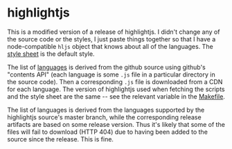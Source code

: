 highlightjs
===========
This is a modified version of a release of highlightjs.  I didn't change any of
the source code or the styles, I just paste things together so that I have a
node-compatible `hljs` object that knows about all of the languages.  The
[style sheet][1] is the default style.

The list of [languages][2] is derived from the github source using github's
"contents API" (each language is some `.js` file in a particular directory in
the source code).  Then a corresponding `.js` file is downloaded from a CDN
for each language.  The version of highlightjs used when fetching the scripts
and the style sheet are the same -- see the relevant variable in the
[Makefile][3].

The list of languages is derived from the languages supported by the
highlightjs source's master branch, while the corresponding release artifacts
are based on some release version.  Thus it's likely that some of the files
will fail to download (HTTP 404) due to having been added to the source since
the release.  This is fine.

[1]: default.min.css
[2]: languages/
[3]: Makefile
